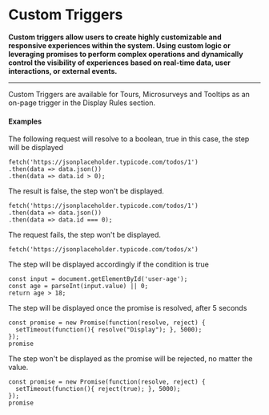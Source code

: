 # Custom Triggers

**Custom triggers allow users to create highly customizable and responsive experiences within the system. Using custom logic or leveraging promises to perform complex operations and dynamically control the visibility of experiences based on real-time data, user interactions, or external events.**

---

Custom Triggers are available for Tours, Microsurveys and Tooltips as an on-page trigger in the Display Rules section.

#### Examples

The following request will resolve to a boolean, true in this case, the step will be displayed

```
fetch('https://jsonplaceholder.typicode.com/todos/1')
.then(data => data.json())
.then(data => data.id > 0);
```

The result is false, the step won't be displayed.

```
fetch('https://jsonplaceholder.typicode.com/todos/1')
.then(data => data.json())
.then(data => data.id === 0);
```

The request fails, the step won't be displayed.

```
fetch('https://jsonplaceholder.typicode.com/todos/x')
```

The step will be displayed accordingly if the condition is true

```
const input = document.getElementById('user-age');
const age = parseInt(input.value) || 0;
return age > 18;
```

The step will be displayed once the promise is resolved, after 5 seconds

```
const promise = new Promise(function(resolve, reject) {
  setTimeout(function(){ resolve("Display"); }, 5000);
});
promise
```

The step won't be displayed as the promise will be rejected, no matter the value.

```
const promise = new Promise(function(resolve, reject) {
  setTimeout(function(){ reject(true); }, 5000);
});
promise
```
